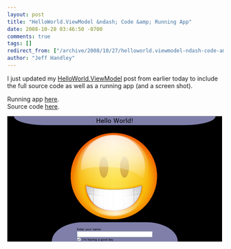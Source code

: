 ```yaml
---
layout: post
title: "HelloWorld.ViewModel &ndash; Code &amp; Running App"
date: 2008-10-28 03:46:50 -0700
comments: true
tags: []
redirect_from: ["/archive/2008/10/27/helloworld.viewmodel-ndash-code-amp-running-app.aspx/"]
author: "Jeff Handley"
---
```

<!-- more -->
<p>I just updated my <a href="http://jeffhandley.com/archive/2008/10/27/helloworld.viewmodel.aspx">HelloWorld.ViewModel</a> post from earlier today to include the full source code as well as a running app (and a screen shot).</p>  <p>Running app <a title="Hello World ViewModel Running App" href="/Files/HelloWorldViewModel.html">here</a>.  <br />Source code <a title="Hello World ViewModel code" href="/Files/HelloWorldViewModel.zip">here</a>.</p>  <p><img src="/img/postimages/HelloWorld.ViewModel_121C6/HelloWorldViewModel.png" /></p>
